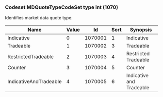 ### Codeset MDQuoteTypeCodeSet type int (1070)

Identifies market data quote type.

| Name                   | Value | Id      | Sort | Synopsis                 |
|------------------------|-------|---------|------|--------------------------|
| Indicative             | 0     | 1070001 | 1    | Indicative               |
| Tradeable              | 1     | 1070002 | 3    | Tradeable                |
| RestrictedTradeable    | 2     | 1070003 | 4    | Restricted Tradeable     |
| Counter                | 3     | 1070004 | 5    | Counter                  |
| IndicativeAndTradeable | 4     | 1070005 | 6    | Indicative and Tradeable |

